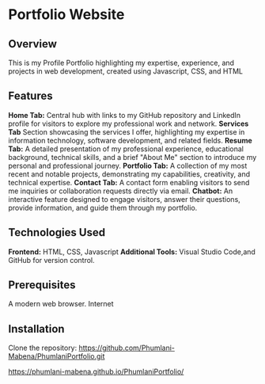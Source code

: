 # Portfolio Website

## **Overview**
This is my Profile Portfolio highlighting my expertise, experience, and projects in web development, created using Javascript, CSS, and HTML

## **Features**
**Home Tab:** Central hub with links to my GitHub repository and LinkedIn profile for visitors to explore my professional work and network.
**Services Tab** Section showcasing the services I offer, highlighting my expertise in information technology, software development, and related fields.
**Resume Tab:** 
A detailed presentation of my professional experience, educational background, technical skills, and a brief "About Me" section to introduce my personal and professional journey.
**Portfolio Tab:** A collection of my most recent and notable projects, demonstrating my capabilities, creativity, and technical expertise.
**Contact Tab:** A contact form enabling visitors to send me inquiries or collaboration requests directly via email.
**Chatbot:** An interactive feature designed to engage visitors, answer their questions, provide information, and guide them through my portfolio.

## **Technologies Used**
**Frontend:** HTML, CSS, Javascript
**Additional Tools:** Visual Studio Code,and GitHub for version control.

## **Prerequisites**
A modern web browser.
Internet

## **Installation**
Clone the repository: https://github.com/Phumlani-Mabena/PhumlaniPortfolio.git

https://phumlani-mabena.github.io/PhumlaniPortfolio/
